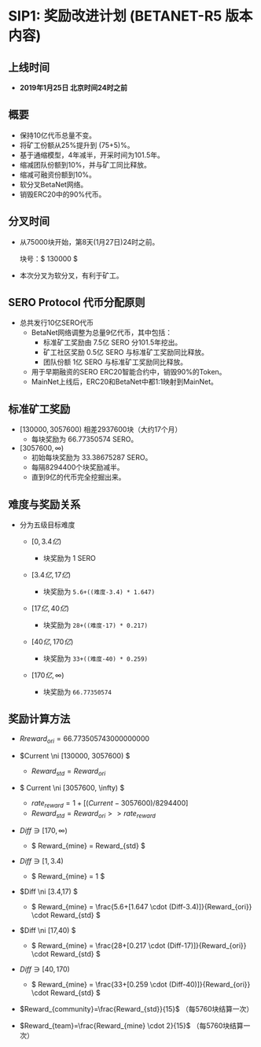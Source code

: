 # SIP1: 奖励改进计划 (BETANET-R5 版本内容)



## 上线时间

* **2019年1月25日 北京时间24时之前**



## 概要

* 保持10亿代币总量不变。
* 将矿工份额从25%提升到 (75+5)%。
* 基于通缩模型，4年减半，开采时间为101.5年。
* 缩减团队份额到10%，并与矿工同比释放。
* 缩减可融资份额到10%。
* 软分叉BetaNet网络。
* 销毁ERC20中的90%代币。



## 分叉时间

* 从75000块开始，第8天(1月27日)24时之前。

  块号：$ 130000 $

* 本次分叉为软分叉，有利于矿工。



## SERO Protocol 代币分配原则

* 总共发行10亿SERO代币
  * BetaNet网络调整为总量9亿代币，其中包括：
    * 标准矿工奖励由 7.5亿 SERO 分101.5年挖出。
    * 矿工社区奖励  0.5亿 SERO 与标准矿工奖励同比释放。
    * 团队份额 1亿  SERO 与标准矿工奖励同比释放。
  * 用于早期融资的SERO ERC20智能合约中，销毁90%的Token。
  * MainNet上线后，ERC20和BetaNet中都1:1映射到MainNet。



## 标准矿工奖励

* $[130000, 3057600)$ 相差2937600块（大约17个月）
  * 每块奖励为 66.77350574 SERO。
* $[3057600,\infty)​$
  * 初始每块奖励为 33.38675287 SERO。
  * 每隔8294400个块奖励减半。
  * 直到9亿的代币完全挖掘出来。



## 难度与奖励关系

* 分为五级目标难度
  * $[0, 3.4亿)$
    * 块奖励为 1 SERO

  * $[3.4亿, 17亿)​$
    * 块奖励为 `5.6+((难度-3.4) * 1.647)`

  * $[17亿, 40亿)​$
    * 块奖励为 `28+((难度-17) * 0.217)`

  * $[40亿, 170亿)​$
    * 块奖励为 `33+((难度-40) * 0.259)`

  * $[170亿,\infty )$
    * 块奖励为 `66.77350574`



## 奖励计算方法

* $Rreward_{ori}=66.773505743000000000$



* $Current \ni  [130000, 3057600) $
  * $Reward_{std}=Reward_{ori}​$
* $ Current \ni [3057600, \infty) $
  * $rate_{reward}=1+[ (Current-3057600)/8294400 ]​$
  * $Reward_{std}=Reward _{ori} >> rate_{reward}​$



* $Diff \ni [170,\infty )​$
  * $ Reward_{mine} = Reward_{std} ​$

* $Diff \ni  [1,3.4)​$
  * $ Reward_{mine} = 1 ​$

* $Diff \ni  [3.4,17) $
  * $ Reward_{mine} = \frac{5.6+[1.647 \cdot (Diff-3.4)]}{Reward_{ori}} \cdot Reward_{std} $

* $Diff \ni  [17,40) $
  *  $ Reward_{mine} = \frac{28+[0.217 \cdot (Diff-17)]}{Reward_{ori}} \cdot Reward_{std} $

* $Diff \ni  [40,170) ​$
  * $ Reward_{mine} = \frac{33+[0.259 \cdot (Diff-40)]}{Reward_{ori}} \cdot Reward_{std} $



* $Reward_{community}=\frac{Reward_{std}}{15}$ （每5760块结算一次）

* $Reward_{team}=\frac{Reward_{mine} \cdot 2}{15}$ （每5760块结算一次）



